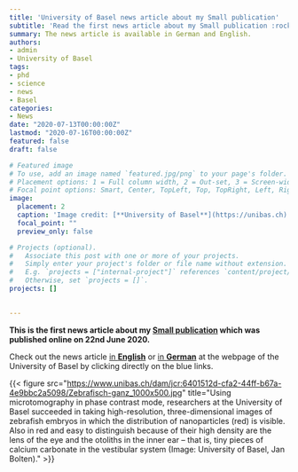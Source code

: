 ```yaml
---
title: 'University of Basel news article about my Small publication'
subtitle: 'Read the first news article about my Small publication :rocket:'
summary: The news article is available in German and English.
authors:
- admin
- University of Basel
tags:
- phd
- science
- news
- Basel
categories:
- News
date: "2020-07-13T00:00:00Z"
lastmod: "2020-07-16T00:00:00Z"
featured: false
draft: false

# Featured image
# To use, add an image named `featured.jpg/png` to your page's folder.
# Placement options: 1 = Full column width, 2 = Out-set, 3 = Screen-width
# Focal point options: Smart, Center, TopLeft, Top, TopRight, Left, Right, BottomLeft, Bottom, BottomRight
image:
  placement: 2
  caption: 'Image credit: [**University of Basel**](https://unibas.ch)'
  focal_point: ""
  preview_only: false

# Projects (optional).
#   Associate this post with one or more of your projects.
#   Simply enter your project's folder or file name without extension.
#   E.g. `projects = ["internal-project"]` references `content/project/deep-learning/index.md`.
#   Otherwise, set `projects = []`.
projects: []

  
---
```


**This is the first news article about my [Small publication](https://doi.org/10.1002/smll.202000746) which was published online on 22nd June 2020.**

Check out the news article [in **English**](https://www.unibas.ch/en/News-Events/News/Uni-Research/Tiny-fish-under-a-giant-camera.html) or [in **German**](https://www.unibas.ch/de/Aktuell/News/Uni-Research/Winzige-Fische-unter-riesiger-Kamera.html) at the webpage of the University of Basel by clicking directly on the blue links.


{{< figure src="https://www.unibas.ch/dam/jcr:6401512d-cfa2-44ff-b67a-4e9bbc2a5098/Zebrafisch-ganz_1000x500.jpg" title="Using microtomography in phase contrast mode, researchers at the University of Basel succeeded in taking high-resolution, three-dimensional images of zebrafish embryos in which the distribution of nanoparticles (red) is visible. Also in red and easy to distinguish because of their high density are the lens of the eye and the otoliths in the inner ear – that is, tiny pieces of calcium carbonate in the vestibular system (Image: University of Basel, Jan Bolten)." >}}
